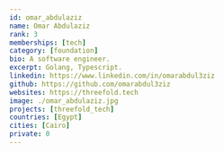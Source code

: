 ```yaml
---
id: omar_abdulaziz
name: Omar Abdulaziz
rank: 3
memberships: [tech]
category: [foundation]
bio: A software engineer.
excerpt: Golang, Typescript.
linkedin: https://www.linkedin.com/in/omarabdul3ziz
github: https://github.com/omarabdul3ziz
websites: https://threefold.tech
image: ./omar_abdulaziz.jpg
projects: [threefold_tech]
countries: [Egypt]
cities: [Cairo]
private: 0
---
```

